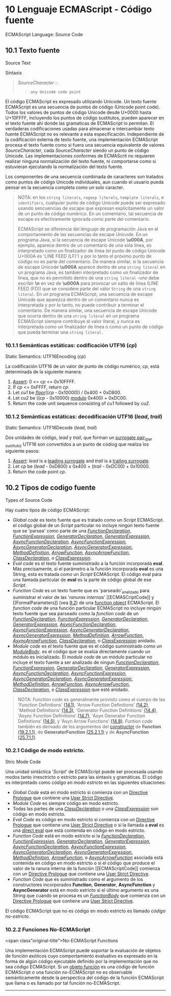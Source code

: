 # 10 Lenguaje ECMAScript - Código fuente
<span class="original-title">ECMAScript Language: Source Code</span>

## 10.1 Texto fuente
<span class="original-title">Source Text</span>

Síntaxis

> *SourceCharacter* ::
> > `any Unicode code point`

El código ECMAScript es expresado utilizando Unicode. Un texto fuente ECMAScript es una secuencia de puntos de código (Unicode point code). Todos los valores de puntos de código Unicode desde U+0000 hasta U+10FFFF, incluyendo los puntos de código sustitutos, pueden aparecer en el texto fuente ahí donde las gramaticas de ECMAScript lo permitan. El verdaderas codificaciones usadas para almacenar e intercambiar texto fuente ECMAScript no es relevante a esta especificación. Independiente de la codificación externa de texto fuente, una implementación ECMAScript procesa el texto fuente como si fuera una secuencia equivalente de valores *SourceCharacter*, cada *SourceCharacter* siendo un punto de código Unicode. Las implementaciones conformes de ECMAScrit no requieren realizar ninguna normalización del texto fuente, ni comportarse como si estuvieran ejecutando la normalización del texto fuente. 

Los componentes de una secuencia combinada de caracteres son tratados como puntos de código Unicode individuales, aun cuando el usuario pueda pensar en la secuencia completa como un solo caracter.

> NOTA: en los `string literals`, `regexp literals`, `template literals`, e `identifiers`, cualquier punto de código Unicode puede ser expresado usando sencuencias de escape que expresan explícitamente un valor de un punto de código numérico. En un comentario, tal secuencia de escape es efectivamente ignorada como parte del comentario.  
> 
> ECMAScript se diferencia del lenguaje de programación Java en el comportamiento de las secuencias de escape Unicode. En un programa Java, si la secuencia de escape Unicode __\u000A__, por ejemplo, aparece dentro de un comentario de una sola línea, es interpretado como un finalizador de línea (el punto de código Unicode U+000A es 'LINE FEED (LF)') y por lo tanto el próximo punto de código no es parte del comentario. De manera similar, si la secuencia de escape Unicode __\u000A__ aparece dentro de una `string literal` en un programa Java, es también interpretado como un finalizador de línea, que no es permitido dentro de una `string literal` -uno debe escribir __\n__ en vez de __\u000A__ para provocar un salto de linea (LINE FEED (FD)) que se considere parte del valor `String` de una `string literal`. En un programa ECMAScript, una secuencia de escape Unicode que aparezca dentro de un comentario nunca es interpretada y por lo tanto, no puede contribuir a terminar el comentario. De manera similar, una secuencia de escape Unicode que ocurra dentro de una `string literal` en un programa ECMAScript siempre contribuye al valor literal, y nunca es interpretada como un finalizador de línea o como un punto de código que pueda terminar una `string literal`. 

### 10.1.1 Semánticas estáticas: codificación UTF16 (*cp*)
<span class="original-title">Static Semantics: UTF16Encoding (*cp*)</span>

La codificación UTF16 de un valor de punto de código numérico, *cp*, está determinada de la siguiente manera: 

1. [Assert][10-001]: 0 <= *cp* <= 0x10FFFF. 
2. If *cp* <= 0xFFFF, return *cp*.
3. Let *cu1* be [*floor*][10-002]((*cp* - 0x10000)) / 0x400 + 0xD800.
4. Let *cu2* be ((*cp* - 0x10000) [modulo][10-002] 0x400) + 0xDC00.
5. Return the code unit sequence consisting of *cu1* followed by *cu2*.

### 10.1.2 Semánticas estáticas: decodificación UTF16 (*lead*, *trail*)
<span class="original-title">Static Semantics: UTF16Decode (*lead, trail*)</span>

Dos unidades de código, *lead* y *trail*, que forman un [surrogate pair][10-003]<sub>(par sustituto)</sub> UTF16 son convertidos a un punto de códiog que realiza los siguiente pasos: 

1. [Assert][10-001]: *lead* is a [leading surrogate][10-003] and *trail* is a [trailing surrogate][10-003].
2. Let *cp* be (*lead* - 0xD800) x 0x400 + (*trail* - 0xDC00) + 0x10000.
3. Return the code point *cp*.

## 10.2 Tipos de codigo fuente
<span class="original-title">Types of Source Code</span>

Hay cuatro tipos de código ECMAScript:

- *Global code* es texto fuente que es tratado como un *Script* ECMAScript. el código global de un *Script* particular no incluye ningún texto fuente que se 'parsea' como parte de una [*FunctionDeclaration*][10-004], [*FunctionExpression*][10-004], [*GeneratorDeclaration*][10-005], [*GeneratorExpression*][10-005], [*AsyncFunctionDeclaration*][10-006], [*AsyncFunctionExpression*][10-006], [*AsyncGeneratorDeclaration*][10-007], [*AsyncGeneratorExpression*][10-007], [*MethodDefinition*][10-008], [*ArrowFunction*][10-009], [*AsyncArrowFunction*][10-010], [*ClassDeclaration*][10-011], o [*ClassExpression*][10-011].
- *Eval code* es el texto fuente suministrado a la función incorporada **eval**. Más precisamente, si el parámetro a la función incorporada **eval** es una String, esta es tratada como un *Script* ECMAScript. El código eval para una llamada particular de **eval** es la parte de código global de ese *Script*.
- *Function Code* es un texto fuente que es 'parseado'<sub>analizado</sub> para suministrar el valor de las '*ranuras internas*' [[ECMASCriptCode]] y [[FormalParameters]] (vea [9.2][10-012]) de una [function object][10-013] ECMAScript. El *function code* de una función particular ECMAScript no incluye ningún texto fuente que sea parseado como la *function code* de un [*FunctionDeclaration*][10-004], [*FunctionExpression*][10-004], [*GeneratorDeclaration*][10-005], [*GeneratorExpression*][10-005], [*AsyncFunctionDeclaration*][10-006], [*AsyncFunctionExpression*][10-006], [*AsyncGeneratorDeclaration*][10-007], [*AsyncGeneratorExpression*][10-007], [*MethodDefinition*][10-008], [*ArrowFunction*][10-009], [*AsyncArrowFunction*][10-010], [*ClassDeclaration*][10-011], o [*ClassExpression*][10-011] anidado.
- *Module code* es el texto fuente que es el código suministrado como un [*ModuleBody*][10-014]. es el código que se evalúa directamente cuando un módulo es inicializado. El *module code* de un módulo particular no incluye el texto fuente a ser analizado de ningun [*FunctionDeclaration*][10-004], [*FunctionExpression*][10-004], [*GeneratorDeclaration*][10-005], [*GeneratorExpression*][10-005], [*AsyncFunctionDeclaration*][10-006], [*AsyncFunctionExpression*][10-006], [*AsyncGeneratorDeclaration*][10-007], [*AsyncGeneratorExpression*][10-007], [*MethodDefinition*][10-008], [*ArrowFunction*][10-009], [*AsyncArrowFunction*][10-010], [*ClassDeclaration*][10-011], o [*ClassExpression*][10-011] que esté anidado.

> NOTA: *Function code* es generalmente provisto como el cuerpo de las 'Function Definitions' [(14.1)][10-004], 'Arrow Function Definitions' [(14.2)][10-009], 'Method Definitions' [(14.3)][10-008], 'Generator Function Definitions' [(14.4)][10-005], 'Async Function Definitions' [(14.7)][10-006], 'Asyn Generator Function Definitions' [(14.5)][10-007],  y 'Asyn Arrow Functions' [(14.8)][10-010]. *Funtion code* también es derivado de los argumentos del [constructor][10-013] de **Function** [(19.2.1.1)][10-015], de **GeneratorFunction** [(25.2.1.1)][10-016] y de **AsyncFunction** [(25.7.1.1)][10-017]. 

### 10.2.1 Código de modo estricto.
<span class="original-title">Stric Mode Code</span>

Una unidad sintáctica '*Script*' de ECMAScript puede ser procesada usando modos tanto irresctricto o estricto para las sintaxis y gramáticas. El código es interpretado como *código en modo estricto* en las siguientes situaciones: 

+ *Global Code* está en modo estricto si comienza con un [Directive Prologue][10-018] que contiene una [User Strict Directive][10-018].
+ *Module Code* es siempre código en modo estricto. 
+ Todas las partes de una [*ClassDeclaration*][10-011] o una [*ClassExpression*][10-011] son código en modo estricto. 
+ *Eval Code* es código en modo estricto si comienza con un [Directive Prologue][10-018] que contiene una [User Strict Directive][10-018] o si la llamada a **eval** es una [direct eval][10-019] que está contenida en código en modo estricto.
+ *Function Code* está en modo estricto si la [*FunctionDeclaration*][10-004], [*FunctionExpression*][10-004], [*GeneratorDeclaration*][10-005], [*GeneratorExpression*][10-005], [*AsyncFunctionDeclaration*][10-006], [*AsyncFunctionExpression*][10-006], [*AsyncGeneratorDeclaration*][10-007], [*AsyncGeneratorExpression*][10-007], [*MethodDefinition*][10-008], [*ArrowFunction*][10-009], o [*AsyncArrowFunction*][10-010] asociada está contenida en código en modo estricto o si el código que produce el valor de la ranura interna de la función [[ECMAScriptCode]] comienza con un [Directive Prologue][10-018] que contiene una [User Strict Directive][10-018].
+ *Function Code* que es suministrado como el argumento de los constructores incorporados **Function**, **Generator**, **AsyncFunction** y **AsyncGenerator** está en modo estricto si el último argumento es una String que cuando se procesa es un [*FunctionBody*][10-004] que comienza con un [Directive Prologue][10-018] que contiene una [User Strict Directive][10-018].

El código ECMAScript que no es código en modo estricto es llamado *código no-estricto*.

### 10.2.2 Funciones No-ECMAScript
<span class"original-title">No-ECMAScript Functions</span>

Una implementación ECMAScript puede soportar la evaluación de objetos de función exóticos cuyo comportamiento evaluativo es expresado en la forma de algún código ejecutable definido por la implementación que no sea código ECMAScript. Si un [objeto función][10-013] es una código de función ECMAScript o una función no-ECMAScript no es observable semánticamente desde la perspectica del código de la función ECMAScript que llama o es llamado por tal función no-ECMAScript.



----
[10-019]: www.enlace-a-12-3-4-1.com
[10-018]: www.enlace-a-14-1-1.com
[10-017]: www.enlace-a-25-7-1-1.com
[10-016]: www.enlace-a-25-2-1-1.com
[10-015]: www.enlace-a-19-2-1-1.com
[10-014]: www.enlace-a-15-2.com
[10-013]: www.enlace-a-tabla-6.com
[10-012]: www.enlace-a-9-2.com
[10-011]: www.enlace-a-14-6.com
[10-010]: www.enlace-a-14-8.com
[10-009]: www.enlace-a-14-2.com
[10-008]: www-enlace-a-14-3.com
[10-007]: www.enlace-a-14-5.com
[10-006]: www.enlace-a-14-7.com
[10-005]: www.enlace-a-14-4.com
[10-004]: www.enlace-a-14-1.com
[10-003]: www.enlace-a-6-1-4.com
[10-002]: www.enlace-a-5-2-5.com
[10-001]: www.enlace-a-5-2.com